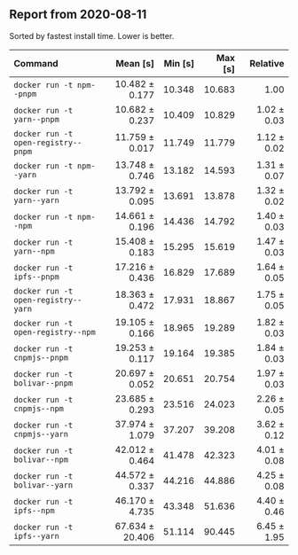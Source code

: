 ## Report from 2020-08-11

Sorted by fastest install time. Lower is better.


| Command | Mean [s] | Min [s] | Max [s] | Relative |
|:---|---:|---:|---:|---:|
| `docker run -t npm--pnpm` | 10.482 ± 0.177 | 10.348 | 10.683 | 1.00 |
| `docker run -t yarn--pnpm` | 10.682 ± 0.237 | 10.409 | 10.829 | 1.02 ± 0.03 |
| `docker run -t open-registry--pnpm` | 11.759 ± 0.017 | 11.749 | 11.779 | 1.12 ± 0.02 |
| `docker run -t npm--yarn` | 13.748 ± 0.746 | 13.182 | 14.593 | 1.31 ± 0.07 |
| `docker run -t yarn--yarn` | 13.792 ± 0.095 | 13.691 | 13.878 | 1.32 ± 0.02 |
| `docker run -t npm--npm` | 14.661 ± 0.196 | 14.436 | 14.792 | 1.40 ± 0.03 |
| `docker run -t yarn--npm` | 15.408 ± 0.183 | 15.295 | 15.619 | 1.47 ± 0.03 |
| `docker run -t ipfs--pnpm` | 17.216 ± 0.436 | 16.829 | 17.689 | 1.64 ± 0.05 |
| `docker run -t open-registry--yarn` | 18.363 ± 0.472 | 17.931 | 18.867 | 1.75 ± 0.05 |
| `docker run -t open-registry--npm` | 19.105 ± 0.166 | 18.965 | 19.289 | 1.82 ± 0.03 |
| `docker run -t cnpmjs--pnpm` | 19.253 ± 0.117 | 19.164 | 19.385 | 1.84 ± 0.03 |
| `docker run -t bolivar--pnpm` | 20.697 ± 0.052 | 20.651 | 20.754 | 1.97 ± 0.03 |
| `docker run -t cnpmjs--npm` | 23.685 ± 0.293 | 23.516 | 24.023 | 2.26 ± 0.05 |
| `docker run -t cnpmjs--yarn` | 37.974 ± 1.079 | 37.207 | 39.208 | 3.62 ± 0.12 |
| `docker run -t bolivar--npm` | 42.012 ± 0.464 | 41.478 | 42.323 | 4.01 ± 0.08 |
| `docker run -t bolivar--yarn` | 44.572 ± 0.337 | 44.216 | 44.886 | 4.25 ± 0.08 |
| `docker run -t ipfs--npm` | 46.170 ± 4.735 | 43.348 | 51.636 | 4.40 ± 0.46 |
| `docker run -t ipfs--yarn` | 67.634 ± 20.406 | 51.114 | 90.445 | 6.45 ± 1.95 |
